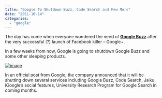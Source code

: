 ```yaml
---
title: "Google To Shutdown Buzz, Code Search and Few More"
date: "2011-10-14"
categories: 
  - "google"
---
```


The day has come when everyone wondered the need of **[Google Buzz](http://www.google.com/buzz)** after the very successful (?) launch of Facebook killer – Google+.

In a few weeks from now, Google is going to shutdown Google Buzz and some other sleeping products.

[![image](http://lh4.ggpht.com/-C4gqoNM4lgQ/TpiePGlju1I/AAAAAAAAF6E/kb5-3rPrwcE/image_thumb.png?imgmax=800 "image")](http://lh4.ggpht.com/-EysQ5VbxRIA/TpieO8jEBcI/AAAAAAAAF58/iF6I0ywMVtg/s1600-h/image%25255B2%25255D.png)

In an official [post](http://googleblog.blogspot.com/2011/10/fall-sweep.html) from Google, the company announced that it will be shutting down several services including Google Buzz, Code Search, Jaiku, iGoogle’s social features, University Research Program for Google Search in coming months.
